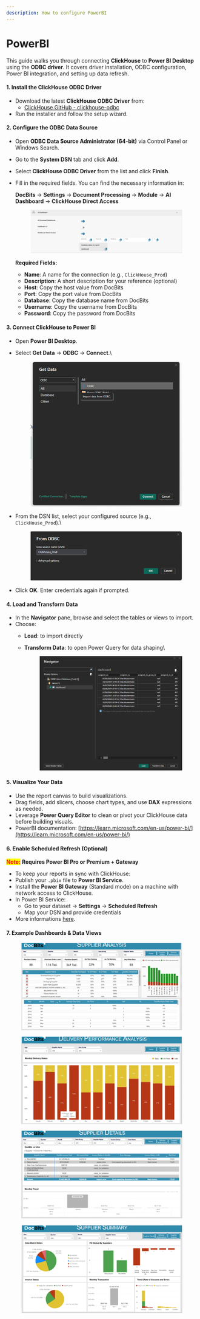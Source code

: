 ```yaml
---
description: How to configure PowerBI
---
```


# PowerBI

This guide walks you through connecting **ClickHouse** to **Power BI Desktop** using the **ODBC driver**. It covers driver installation, ODBC configuration, Power BI integration, and setting up data refresh.

#### 1. Install the ClickHouse ODBC Driver

* Download the latest **ClickHouse ODBC Driver** from:
  * [ClickHouse GitHub - clickhouse-odbc](https://github.com/ClickHouse/clickhouse-odbc)
* Run the installer and follow the setup wizard.

#### 2. Configure the ODBC Data Source

* Open **ODBC Data Source Administrator (64-bit)** via Control Panel or Windows Search.
* Go to the **System DSN** tab and click **Add**.
* Select **ClickHouse ODBC Driver** from the list and click **Finish**.
*   Fill in the required fields. You can find the necessary information in:

    **DocBits** → **Settings** → **Document Processing** → **Module** → **AI Dashboard** → **ClickHouse Direct Access**

    <figure><img src="../.gitbook/assets/image (440).png" alt=""><figcaption></figcaption></figure>

    **Required Fields:**

    * **Name**: A name for the connection (e.g., `ClickHouse_Prod`)
    * **Description**: A short description for your reference (optional)
    * **Host**: Copy the host value from DocBits
    * **Port**: Copy the port value from DocBits
    * **Database**: Copy the database name from DocBits
    * **Username**: Copy the username from DocBits
    * **Password**: Copy the password from DocBits

#### 3. Connect ClickHouse to Power BI

* Open **Power BI Desktop**.
*   Select **Get Data** → **ODBC** → **Connect**.\


    <figure><img src="../.gitbook/assets/Screenshot 2025-05-19 163621.png" alt=""><figcaption></figcaption></figure>
*   From the DSN list, select your configured source (e.g., `ClickHouse_Prod`).\


    <figure><img src="../.gitbook/assets/Screenshot 2025-05-19 163823.png" alt=""><figcaption></figcaption></figure>
* Click **OK**. Enter credentials again if prompted.

#### 4. Load and Transform Data

* In the **Navigator** pane, browse and select the tables or views to import.
* Choose:
  * **Load**: to import directly
  *   **Transform Data**: to open Power Query for data shaping\


      <figure><img src="../.gitbook/assets/Screenshot 2025-05-19 164134.png" alt=""><figcaption></figcaption></figure>

#### 5. Visualize Your Data

* Use the report canvas to build visualizations.
* Drag fields, add slicers, choose chart types, and use **DAX** expressions as needed.
* &#x20;Leverage **Power Query Editor** to clean or pivot your ClickHouse data before building visuals.
* PowerBI documentation:  [https://learn.microsoft.com/en-us/power-bi/](https://learn.microsoft.com/en-us/power-bi/)

#### 6. Enable Scheduled Refresh (Optional)

<mark style="color:red;">**Note:**</mark> **Requires Power BI Pro or Premium + Gateway**

* To keep your reports in sync with ClickHouse:
* Publish your `.pbix` file to **Power BI Service**.
* Install the **Power BI Gateway** (Standard mode) on a machine with network access to ClickHouse.
* In Power BI Service:
  * Go to your dataset → **Settings** → **Scheduled Refresh**
  * Map your DSN and provide credentials
* More informations [here](https://learn.microsoft.com/en-us/power-bi/connect-data/service-gateway-deployment-guidance).&#x20;

#### 7. Example Dashboards & Data Views&#x20;

<div><figure><img src="../.gitbook/assets/Screenshot 2025-05-13 at 12.23.07.png" alt=""><figcaption></figcaption></figure> <figure><img src="../.gitbook/assets/Screenshot 2025-05-13 at 12.23.17.png" alt=""><figcaption></figcaption></figure> <figure><img src="../.gitbook/assets/Screenshot 2025-05-13 at 12.23.26.png" alt=""><figcaption></figcaption></figure> <figure><img src="../.gitbook/assets/Screenshot 2025-05-13 at 12.23.34.png" alt=""><figcaption></figcaption></figure></div>
